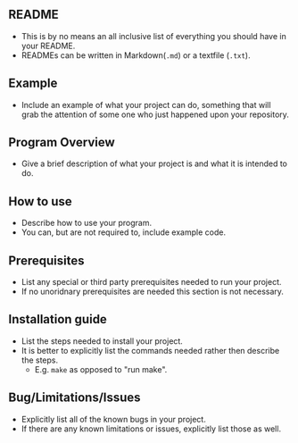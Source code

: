 README
---
* This is by no means an all inclusive list of everything you should have in your README.
* READMEs can be written in Markdown(```.md```) or a textfile (```.txt```).

Example
---
* Include an example of what your project can do, something that will grab the attention of some one who just happened upon
  your repository.

Program Overview
---
* Give a brief description of what your project is and what it is intended to do.

How to use
---
* Describe how to use your program.
* You can, but are not required to, include example code.

Prerequisites
---
* List any special or third party prerequisites needed to run your project.
* If no unoridnary prerequisites are needed this section is not necessary.

Installation guide
---
* List the steps needed to install your project.
* It is better to explicitly list the commands needed rather then describe the steps. 
  * E.g. ```make``` as opposed to "run make".

Bug/Limitations/Issues
---
* Explicitly list all of the known bugs in your project.
* If there are any known limitations or issues, explicitly list those as well.
